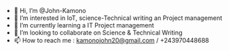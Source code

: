 - 👋 Hi, I’m @John-Kamono
- 👀 I’m interested in IoT, science-Technical writing an Project management  
- 🌱 I’m currently learning a IT Project management 
- 💞️ I’m looking to collaborate on Science & Technical Writing
- 📫 How to reach me : kamonojohn20@gmail.com / +243970448688 

<!---
John-Kamono/John-Kamono is a ✨ special ✨ repository because its `README.md` (this file) appears on your GitHub profile.
You can click the Preview link to take a look at your changes.
--->

